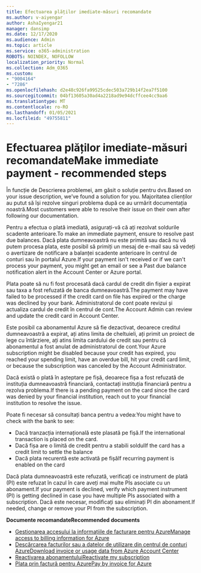 ```yaml
---
title: Efectuarea plăților imediate-măsuri recomandate
ms.author: v-aiyengar
author: AshaIyengar21
manager: dansimp
ms.date: 12/17/2020
ms.audience: Admin
ms.topic: article
ms.service: o365-administration
ROBOTS: NOINDEX, NOFOLLOW
localization_priority: Normal
ms.collection: Adm_O365
ms.custom:
- "9004164"
- "7286"
ms.openlocfilehash: d2e48c926fa99525cdec503a729b14f2ea7f5100
ms.sourcegitcommit: 04bf13605a30ad4a2218ad9e94dcffcee4cc9aa6
ms.translationtype: MT
ms.contentlocale: ro-RO
ms.lasthandoff: 01/05/2021
ms.locfileid: "49755811"
---
```

# <a name="make-immediate-payment---recommended-steps"></a><span data-ttu-id="a27ae-102">Efectuarea plăților imediate-măsuri recomandate</span><span class="sxs-lookup"><span data-stu-id="a27ae-102">Make immediate payment - recommended steps</span></span>

<span data-ttu-id="a27ae-103">În funcție de Descrierea problemei, am găsit o soluție pentru dvs.</span><span class="sxs-lookup"><span data-stu-id="a27ae-103">Based on your issue description, we’ve found a solution for you.</span></span> <span data-ttu-id="a27ae-104">Majoritatea clienților au putut să își rezolve singuri problema după ce au urmărit documentația noastră.</span><span class="sxs-lookup"><span data-stu-id="a27ae-104">Most customers were able to resolve their issue on their own after following our documentation.</span></span>

<span data-ttu-id="a27ae-105">Pentru a efectua o plată imediată, asigurați-vă că ați rezolvat soldurile scadente anterioare.</span><span class="sxs-lookup"><span data-stu-id="a27ae-105">To make an immediate payment, ensure to resolve past due balances.</span></span> <span data-ttu-id="a27ae-106">Dacă plata dumneavoastră nu este primită sau dacă nu vă putem procesa plata, este posibil să primiți un mesaj de e-mail sau să vedeți o avertizare de notificare a balanței scadente anterioare în centrul de conturi sau în portalul Azure.</span><span class="sxs-lookup"><span data-stu-id="a27ae-106">If your payment isn't received or if we can't process your payment, you might get an email or see a Past due balance notification alert in the Account Center or Azure portal.</span></span> 

<span data-ttu-id="a27ae-107">Plata poate să nu fi fost procesată dacă cardul de credit din fișier a expirat sau taxa a fost refuzată de banca dumneavoastră.</span><span class="sxs-lookup"><span data-stu-id="a27ae-107">The payment may have failed to be processed if the credit card on file has expired or the charge was declined by your bank.</span></span> <span data-ttu-id="a27ae-108">Administratorul de cont poate revizui și actualiza cardul de credit în centrul de cont.</span><span class="sxs-lookup"><span data-stu-id="a27ae-108">The Account Admin can review and update the credit card in Account Center.</span></span> 

<span data-ttu-id="a27ae-109">Este posibil ca abonamentul Azure să fie dezactivat, deoarece creditul dumneavoastră a expirat, ați atins limita de cheltuieli, ați primit un proiect de lege cu întârziere, ați atins limita cardului de credit sau pentru că abonamentul a fost anulat de administratorul de cont.</span><span class="sxs-lookup"><span data-stu-id="a27ae-109">Your Azure subscription might be disabled because your credit has expired, you reached your spending limit, have an overdue bill, hit your credit card limit, or because the subscription was canceled by the Account Administrator.</span></span>  

<span data-ttu-id="a27ae-110">Dacă există o plată în așteptare pe fișă, deoarece fișa a fost refuzată de instituția dumneavoastră financiară, contactați instituția financiară pentru a rezolva problema.</span><span class="sxs-lookup"><span data-stu-id="a27ae-110">If there is a pending payment on the card since the card was denied by your financial institution, reach out to your financial institution to resolve the issue.</span></span>  

<span data-ttu-id="a27ae-111">Poate fi necesar să consultați banca pentru a vedea:</span><span class="sxs-lookup"><span data-stu-id="a27ae-111">You might have to check with the bank to see:</span></span>

- <span data-ttu-id="a27ae-112">Dacă tranzacția internațională este plasată pe fișă.</span><span class="sxs-lookup"><span data-stu-id="a27ae-112">If the international transaction is placed on the card.</span></span> 
- <span data-ttu-id="a27ae-113">Dacă fișa are o limită de credit pentru a stabili soldul</span><span class="sxs-lookup"><span data-stu-id="a27ae-113">If the card has a credit limit to settle the balance</span></span> 
- <span data-ttu-id="a27ae-114">Dacă plata recurentă este activată pe fișă</span><span class="sxs-lookup"><span data-stu-id="a27ae-114">If recurring payment is enabled on the card</span></span> 

<span data-ttu-id="a27ae-115">Dacă plata dumneavoastră este refuzată, verificați ce instrument de plată (PI) este refuzat în cazul în care aveți mai multe PIs asociate cu un abonament.</span><span class="sxs-lookup"><span data-stu-id="a27ae-115">If your payment is declined, verify which payment instrument (PI) is getting declined in case you have multiple PIs associated with a subscription.</span></span> <span data-ttu-id="a27ae-116">Dacă este necesar, modificați sau eliminați PI din abonament.</span><span class="sxs-lookup"><span data-stu-id="a27ae-116">If needed, change or remove your PI from the subscription.</span></span> 

<span data-ttu-id="a27ae-117">**Documente recomandate**</span><span class="sxs-lookup"><span data-stu-id="a27ae-117">**Recommended documents**</span></span> 

- [<span data-ttu-id="a27ae-118">Gestionarea accesului la informațiile de facturare pentru Azure</span><span class="sxs-lookup"><span data-stu-id="a27ae-118">Manage access to billing information for Azure</span></span>](https://docs.microsoft.com/azure/billing/billing-manage-access?WT.mc_id=Portal-Microsoft_Azure_Support)
- [<span data-ttu-id="a27ae-119">Descărcarea facturilor sau a datelor de utilizare din centrul de conturi Azure</span><span class="sxs-lookup"><span data-stu-id="a27ae-119">Download invoice or usage data from Azure Account Center</span></span>](https://docs.microsoft.com/azure/billing/billing-download-azure-invoice-daily-usage-date?WT.mc_id=Portal-Microsoft_Azure_Support)
- [<span data-ttu-id="a27ae-120">Reactivarea abonamentului</span><span class="sxs-lookup"><span data-stu-id="a27ae-120">Reactivate my subscription</span></span>](https://docs.microsoft.com/azure/billing/billing-subscription-become-disable?WT.mc_id=Portal-Microsoft_Azure_Support)
- [<span data-ttu-id="a27ae-121">Plata prin factură pentru Azure</span><span class="sxs-lookup"><span data-stu-id="a27ae-121">Pay by invoice for Azure</span></span>](https://docs.microsoft.com/azure/cost-management-billing/manage/pay-by-invoice) 